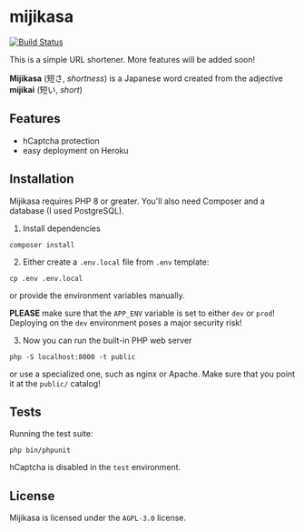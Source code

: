 # mijikasa

[![Build Status](https://travis-ci.com/karmek-k/mijikasa.svg?branch=master)](https://travis-ci.com/karmek-k/mijikasa)

This is a simple URL shortener. More features will be added soon!

**Mijikasa** (短さ, *shortness*) is a Japanese word
created from the adjective **mijikai** (短い, *short*)

## Features

- hCaptcha protection
- easy deployment on Heroku

## Installation

Mijikasa requires PHP 8 or greater.
You'll also need Composer and a database (I used PostgreSQL).

1. Install dependencies

`composer install`

2. Either create a `.env.local` file from `.env` template:

`cp .env .env.local`

or provide the environment variables manually.

**PLEASE** make sure that the `APP_ENV` variable
is set to either `dev` or `prod`!
Deploying on the `dev` environment poses a major security risk!

3. Now you can run the built-in PHP web server

`php -S localhost:8000 -t public`

or use a specialized one, such as nginx or Apache.
Make sure that you point it at the `public/` catalog!

## Tests

Running the test suite:

`php bin/phpunit`

hCaptcha is disabled in the `test` environment.

## License

Mijikasa is licensed under the `AGPL-3.0` license.
